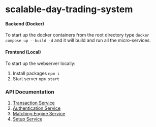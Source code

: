 # scalable-day-trading-system

#### Backend (Docker)

To start up the docker containers from the root directory type `docker compose up --build -d` and it will
build and run all the micro-services.

#### Frontend (Local)

To start up the webserver locally:

1. Install packages `npm i`
2. Start server `npm start`

### API Documentation

1. [Transaction Service](http://localhost:3001/transaction/docs)
2. [Authentication Service](http://localhost:3001/authentication/docs)
3. [Matching Engine Service](http://localhost:3001/engine/docs)
4. [Setup Service](http://localhost:3001/setup/docs)
